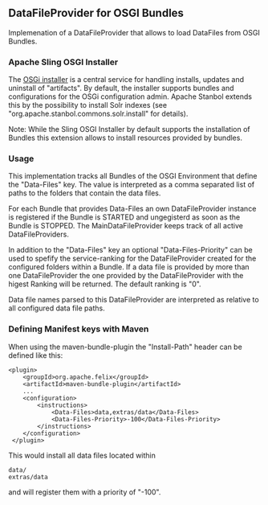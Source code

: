DataFileProvider for OSGI Bundles
---------------------------------

Implemenation of a DataFileProvider that allows to load DataFiles from
OSGI Bundles.

### Apache Sling OSGI Installer

The [OSGi installer](http://sling.apache.org/site/osgi-installer.html) 
is a central service for handling installs, updates and  uninstall of "artifacts". 
By default, the installer supports bundles and configurations for the OSGi 
configuration admin. Apache Stanbol extends this by the possibility to install
Solr indexes (see "org.apache.stanbol.commons.solr.install" for details).

Note: While the Sling OSGI Installer by default supports the installation of 
Bundles this extension allows to install resources provided by bundles.

### Usage

This implementation tracks all Bundles of the OSGI Environment that define the
"Data-Files" key. The value is interpreted as a comma separated list of
paths to the folders that contain the data files.

For each Bundle that provides Data-Files an own DataFileProvider instance is
registered if the Bundle is STARTED and ungegisterd as soon as the Bundle is
STOPPED.
The MainDataFileProvider keeps track of all active DataFileProviders.

In addition to the "Data-Files" key an optional "Data-Files-Priority" can be
used to spefify the service-ranking for the DataFileProvider created for the
configured folders within a Bundle.
If a data file is provided by more than one DataFileProvider the one provided
by the DataFileProvider with the higest Ranking will be returned.
The default ranking is "0".

Data file names parsed to this DataFileProvider are interpreted as relative to
all configured data file paths. 

### Defining Manifest keys with Maven

When using the maven-bundle-plugin the "Install-Path" header can be defined
like this:

    <plugin>
        <groupId>org.apache.felix</groupId>
        <artifactId>maven-bundle-plugin</artifactId>
        ...
        <configuration>
            <instructions>
                <Data-Files>data,extras/data</Data-Files>
                <Data-Files-Priority>-100</Data-Files-Priority>
            </instructions>
        </configuration>
     </plugin>

This would install all data files located within

    data/
    extras/data
    
and will register them with a priority of "-100".
